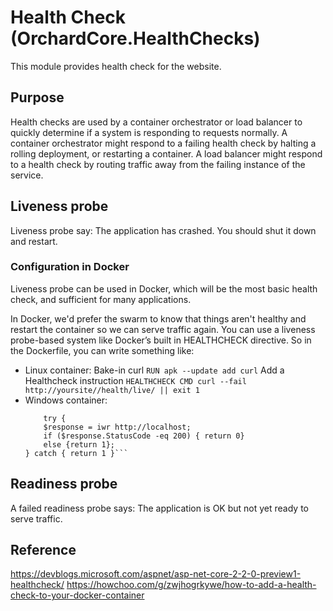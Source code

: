 # Health Check (OrchardCore.HealthChecks)

This module provides health check for the website.

## Purpose

Health checks are used by a container orchestrator or load balancer to quickly determine if a system is responding to requests normally. A container orchestrator might respond to a failing health check by halting a rolling deployment, or restarting a container. A load balancer might respond to a health check by routing traffic away from the failing instance of the service.


## Liveness probe
Liveness probe say: The application has crashed. You should shut it down and restart.
### Configuration in Docker
Liveness probe can be used in Docker, which will be the most basic health check, and sufficient for many applications.

In Docker, we'd prefer the swarm to know that things aren't healthy and restart the container so we can serve traffic again. You can use a liveness probe-based system like Docker’s built in HEALTHCHECK directive.
So in the Dockerfile, you can write something like:
+ Linux container:
    Bake-in curl
    ```RUN apk --update add curl```
    Add a Healthcheck instruction
    ```HEALTHCHECK CMD curl --fail http://yoursite//health/live/ || exit 1```
+ Windows container:
    ```HEALTHCHECK CMD powershell -command  
        try {
        $response = iwr http://localhost;
        if ($response.StatusCode -eq 200) { return 0}
        else {return 1};
    } catch { return 1 }```

## Readiness probe
A failed readiness probe says: The application is OK but not yet ready to serve traffic.

## Reference
<https://devblogs.microsoft.com/aspnet/asp-net-core-2-2-0-preview1-healthcheck/>
<https://howchoo.com/g/zwjhogrkywe/how-to-add-a-health-check-to-your-docker-container>